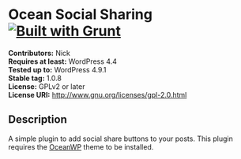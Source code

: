 # Ocean Social Sharing [![Built with Grunt](https://cdn.gruntjs.com/builtwith.png)](http://gruntjs.com/)

**Contributors:** Nick  
**Requires at least:** WordPress 4.4  
**Tested up to:** WordPress 4.9.1  
**Stable tag:** 1.0.8  
**License:** GPLv2 or later  
**License URI:** http://www.gnu.org/licenses/gpl-2.0.html  

## Description

A simple plugin to add social share buttons to your posts.
This plugin requires the [OceanWP](https://oceanwp.org/) theme to be installed.